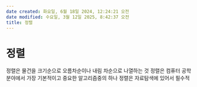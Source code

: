 ```yaml
---
date created: 화요일, 6월 18일 2024, 12:24:21 오전
date modified: 수요일, 3월 12일 2025, 8:42:37 오전
title: 정렬
---
```


# 정렬

정렬은 물건을 크기순으로 오름차순이나 내림 차순으로 나열하는 것
정렬은 컴퓨터 공학 분야에서 가장 기본적이고 중요한 알고리즘중의 하나
정렬은 자료탐색에 있어서 필수적
